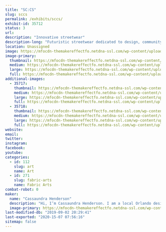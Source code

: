 ```yaml
---
title: "SC:CS"
slug: sccs
permalink: /exhibits/sccs/
exhibit-id: 35712
status: 3
url: 
description: "Innovative streetwear"
description-long: "Futuristic streetwear dedicated to design, community and traditional principles. Distinctive patterns and explicit stitching which eliminates its mediocrity and dull fashion entry. High leveled fashion with contemporary attitude. A brand made for Stars. "
location: Unassigned
image: https://mfocdn-themakereffectfo.netdna-ssl.com/wp-content/uploads/2019/08/D8144DCB-4FE5-4592-B50C-7063BEA361EB-1024x1024.jpeg
image-primary:
  thumbnail: https://mfocdn-themakereffectfo.netdna-ssl.com/wp-content/uploads/2019/08/D8144DCB-4FE5-4592-B50C-7063BEA361EB-150x150.jpeg
  medium: https://mfocdn-themakereffectfo.netdna-ssl.com/wp-content/uploads/2019/08/D8144DCB-4FE5-4592-B50C-7063BEA361EB-300x300.jpeg
  large: https://mfocdn-themakereffectfo.netdna-ssl.com/wp-content/uploads/2019/08/D8144DCB-4FE5-4592-B50C-7063BEA361EB-1024x1024.jpeg
  full: https://mfocdn-themakereffectfo.netdna-ssl.com/wp-content/uploads/2019/08/D8144DCB-4FE5-4592-B50C-7063BEA361EB.jpeg
additional-images:
  - 35717:
    thumbnail: https://mfocdn-themakereffectfo.netdna-ssl.com/wp-content/uploads/2019/08/D53A8BAA-01A2-4922-99DE-07E4B96E2D5B-150x150.jpeg
    medium: https://mfocdn-themakereffectfo.netdna-ssl.com/wp-content/uploads/2019/08/D53A8BAA-01A2-4922-99DE-07E4B96E2D5B-225x300.jpeg
    large: https://mfocdn-themakereffectfo.netdna-ssl.com/wp-content/uploads/2019/08/D53A8BAA-01A2-4922-99DE-07E4B96E2D5B-768x1024.jpeg
    full: https://mfocdn-themakereffectfo.netdna-ssl.com/wp-content/uploads/2019/08/D53A8BAA-01A2-4922-99DE-07E4B96E2D5B.jpeg
  - 35718:
    thumbnail: https://mfocdn-themakereffectfo.netdna-ssl.com/wp-content/uploads/2019/08/EF516D14-CE65-42BE-99D1-84E082506CE2-150x150.jpeg
    medium: https://mfocdn-themakereffectfo.netdna-ssl.com/wp-content/uploads/2019/08/EF516D14-CE65-42BE-99D1-84E082506CE2-225x300.jpeg
    large: https://mfocdn-themakereffectfo.netdna-ssl.com/wp-content/uploads/2019/08/EF516D14-CE65-42BE-99D1-84E082506CE2-768x1024.jpeg
    full: https://mfocdn-themakereffectfo.netdna-ssl.com/wp-content/uploads/2019/08/EF516D14-CE65-42BE-99D1-84E082506CE2.jpeg
website: 
email: 
twitter: 
instagram: 
facebook: 
youtube: 
categories:
  - id: 112
    slug: art
    name: Art
  - id: 271
    slug: fabric-arts
    name: Fabric Arts
combat-robot: 0
maker:
  name: "Cassaundra Henderson"
  description: "Hi, I’m Cassaundra Henderson. I am a local Orlando design artist who creates unique streetwear designs on quality fabrics and canvases. My brand is founded on quality, creativity and innovation."
  image-primary: https://mfocdn-themakereffectfo.netdna-ssl.com/wp-content/uploads/2019/08/A24F7AF9-E350-4C11-AA32-DABB58325DFA-225x300.jpeg
last-modified-db: "2019-09-02 20:29:41"
last-exported: "2020-15-07 07:56:16"
sitemap: false
---
```

